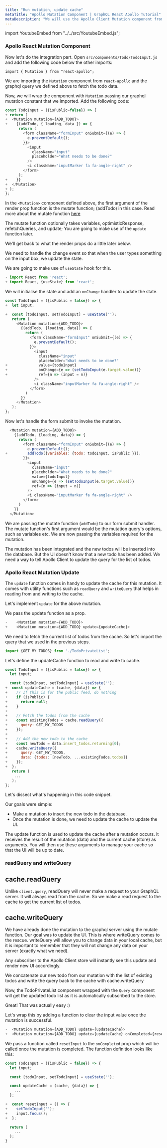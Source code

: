 ```yaml
---
title: "Run mutation, update cache"
metaTitle: "Apollo Mutation Component | GraphQL React Apollo Tutorial"
metaDescription: "We will use the Apollo Client Mutation component from react-apollo in React app as an example to insert new data and update cache locally using readQuery and writeQuery."
---
```


import YoutubeEmbed from "../../src/YoutubeEmbed.js";

<YoutubeEmbed link="https://www.youtube.com/embed/ZgMblvlIg28" />

### Apollo React Mutation Component
Now let's do the integration part. Open `src/components/Todo/TodoInput.js` and add the following code below the other imports:

```javscript
import { Mutation } from "react-apollo";
```

We are importing the `Mutation` component from `react-apollo` and the graphql query we defined above to fetch the todo data.

Now, we will wrap the component with `Mutation` passing our graphql mutation constant that we imported. Add the following code:

```javascript
const TodoInput = ({isPublic=false}) => {
+ return (
+  <Mutation mutation={ADD_TODO}>
+    {(addTodo, { loading, data }) => {
      return (
        <form className="formInput" onSubmit={(e) => {
          e.preventDefault();
        }}>
          <input
            className="input"
            placeholder="What needs to be done?"
          />
          <i className="inputMarker fa fa-angle-right" />
        </form>
      );
+    }}
+  </Mutation>
+ );
};
```

In the `<Mutation>` component defined above, the first argument of the render prop function is the mutate function; (addTodo) in this case. Read more about the mutate function [here](https://www.apollographql.com/docs/react/essentials/mutations.html#render-prop)

The mutate function optionally takes variables, optimisticResponse, refetchQueries, and update; You are going to make use of the `update` function later.

We'll get back to what the render props do a little later below. 

We need to handle the change event so that when the user types something on the input box, we update the state.

We are going to make use of `useState` hook for this.

```javascript
- import React from 'react';
+ import React, {useState} from 'react';
```

We will initialise the state and add an `onChange` handler to update the state.

```javascript
const TodoInput = ({isPublic = false}) => {
+  let input;

+  const [todoInput, setTodoInput] = useState('');
   return (
     <Mutation mutation={ADD_TODO}>
       {(addTodo, {loading, data}) => {
         return (
           <form className="formInput" onSubmit={(e) => {
             e.preventDefault();
           }}>
             <input
               className="input"
               placeholder="What needs to be done?"
+              value={todoInput}
+              onChange={e => (setTodoInput(e.target.value))}
+              ref={n => (input = n)}
             />
             <i className="inputMarker fa fa-angle-right" />
           </form>
         )
       }}
     </Mutation>
   );
};
```

Now let's handle the form submit to invoke the mutation.

```javascript
  <Mutation mutation={ADD_TODO}>
    {(addTodo, {loading, data}) => {
      return (
        <form className="formInput" onSubmit={(e) => {
          e.preventDefault();
+         addTodo({variables: {todo: todoInput, isPublic }});
        }}>
          <input
            className="input"
            placeholder="What needs to be done?"
            value={todoInput}
            onChange={e => (setTodoInput(e.target.value))}
            ref={n => (input = n)}
          />
          <i className="inputMarker fa fa-angle-right" />
        </form>
      )
    }}
  </Mutation>
```

We are passing the mutate function (`addTodo`) to our form submit handler.
The mutate function's first argument would be the mutation query's options, such as variables etc. We are now passing the variables required for the mutation. 

The mutation has been integrated and the new todos will be inserted into the database. But the UI doesn't know that a new todo has been added. We need a way to tell Apollo Client to update the query for the list of todos.

### Apollo React Mutation Update
The `update` function comes in handy to update the cache for this mutation. It comes with utility functions such as `readQuery` and `writeQuery` that helps in reading from and writing to the cache.

Let's implement `update` for the above mutation.

We pass the update function as a prop.

```javascript
-    <Mutation mutation={ADD_TODO}>
+    <Mutation mutation={ADD_TODO} update={updateCache}>
```

We need to fetch the current list of todos from the cache. So let's import the query that we used in the previous steps.

```javascript
import {GET_MY_TODOS} from './TodoPrivateList';
```

Let's define the updateCache function to read and write to cache.

```javascript
const TodoInput = ({isPublic = false}) => {
  let input;

  const [todoInput, setTodoInput] = useState('');
+  const updateCache = (cache, {data}) => {
+    // If this is for the public feed, do nothing
+    if (isPublic) {
+      return null;
+    }
+
+    // Fetch the todos from the cache
+    const existingTodos = cache.readQuery({
+      query: GET_MY_TODOS
+    });
+
+    // Add the new todo to the cache
+    const newTodo = data.insert_todos.returning[0];
+    cache.writeQuery({
+      query: GET_MY_TODOS,
+      data: {todos: [newTodo, ...existingTodos.todos]}
+    });
+  };
   return (
    ...
   );
};
```

Let's dissect what's happening in this code snippet.

Our goals were simple:

- Make a mutation to insert the new todo in the database.
- Once the mutation is done, we need to update the cache to update the UI.

The update function is used to update the cache after a mutation occurs.
It receives the result of the mutation (data) and the current cache (store) as arguments. You will then use these arguments to manage your cache so that the UI will be up to date.

### readQuery and writeQuery

cache.readQuery
---------------

Unlike `client.query`, readQuery will never make a request to your GraphQL server. It will always read from the cache. So we make a read request to the cache to get the current list of todos.

cache.writeQuery
----------------

We have already done the mutation to the graphql server using the mutate function. Our goal was to update the UI. This is where writeQuery comes to the rescue. writeQuery will allow you to change data in your local cache, but it is important to remember that they will not change any data on your server (exactly what we need).

  Any subscriber to the Apollo Client store will instantly see this update and render new UI accordingly.

We concatenate our new todo from our mutation with the list of existing todos and write the query back to the cache with cache.writeQuery

Now, the TodoPrivateList component wrapped with the `Query` component will get the updated todo list as it is automatically subscribed to the store.

Great! That was actually easy :)

Let's wrap this by adding a function to clear the input value once the mutation is successful.

```javascript
-  <Mutation mutation={ADD_TODO} update={updateCache}>
+  <Mutation mutation={ADD_TODO} update={updateCache} onCompleted={resetInput}>
```

We pass a function called `resetInput` to the `onCompleted` prop which will be called once the mutation is completed. The function definition looks like this:

```javascript
const TodoInput = ({isPublic = false}) => {
  let input;

  const [todoInput, setTodoInput] = useState('');

  const updateCache = (cache, {data}) => {
    ...
  };

+  const resetInput = () => {
+    setTodoInput('');
+    input.focus();
+  };

  return (
    ...
  );
}
```

